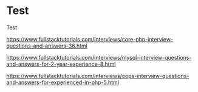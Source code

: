 # Test
Test

https://www.fullstacktutorials.com/interviews/core-php-interview-questions-and-answers-36.html

https://www.fullstacktutorials.com/interviews/mysql-interview-questions-and-answers-for-2-year-experience-8.html

https://www.fullstacktutorials.com/interviews/oops-interview-questions-and-answers-for-experienced-in-php-5.html
